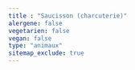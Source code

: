 ```yaml
---
title : "Saucisson (charcuterie)"
alergene: false
vegetarien: false
vegan: false
type: "animaux"
sitemap_exclude: true
--- 
```

